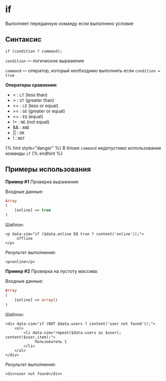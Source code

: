 # if

Выполняет переданную команду если выполнено условие

## **Синтаксис**

```text
if (condition ? command);
```

`condition` — логическое выражение

`command` — оператор, который необходимо выполнить если `condition = true`

**Операторы сравнения:**

* &lt;       : `LT` \(less than\)
* &gt;       : `GT` \(greater than\)
* &lt;=    : `LE` \(less or equal\)
* &gt;=    : `GE` \(greater or equal\)
* ==    : `EQ` \(equal\)
* !=     : `NE` \(not equal\)
* &&   : `AND`
* \|\|       : `OR`
* !        : `NOT`

{% hint style="danger" %}
В блоке `command` недопустимо использование команды `if`
{% endhint %}

## Примеры использования

**Пример \#1** Проверка выражения:

Входные данные:

```php
Array
(
    [online] => true
)
```

Шаблон:

```markup
<p data-sim="if ($data.online EQ true ? content('online'));">
     offline
</p>
```

Результат выполнения:

```markup
<p>online</p>
```

**Пример \#2** Проверка на пустоту массива:

Входные данные:

```php
Array
(
    [online] => array()
)
```

Шаблон:

```markup
<div data-sim="if (NOT $data.users ? content('user not found'));">
    <ul>
        <li data-sim="repeat($data.users as $user); content($user.item);">
             Пользователь 1
        </li>
    </ul>
</div>
```

Результат выполнения:

```markup
<div>user not found</div>​
```

